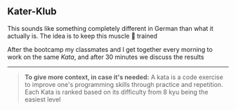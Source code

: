 ## Kater-Klub



This sounds like something completely different in German than what it actually is. The idea is to keep this muscle 🧠 trained

After the bootcamp my classmates and I get together every morning to work on the same *Kata*, and after 30 minutes we discuss the results



------



> **To give more context, in case it's needed:** A kata is a code exercise to improve one's programming skills through practice and repetition. Each Kata is ranked based on its difficulty from 8 kyu being the easiest level